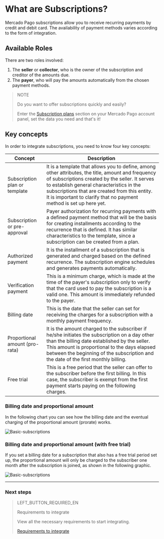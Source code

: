 # What are Subscriptions?

Mercado Pago subscriptions allow you to receive recurring payments by credit and debit card. The availability of payment methods varies according to the form of integration.

## Available Roles

There are two roles involved: 
1. The __seller__ or __collector__,  who is the owner of the subscription and creditor of the amounts due.
1. The __payer__, who will pay the amounts automatically from the chosen payment methods.

> NOTE
> 
> Do you want to offer subscriptions quickly and easily?
> 
> Enter the [Subscription plans](https://www.mercadopago[FAKER][URL][DOMAIN]/subscription-plans) section on your Mercado Pago account panel, set the data you need and that's it!


## Key concepts

In order to integrate subscriptions, you need to know four key concepts: 

| Concept | Description |
| --- |	--- |
| Subscription plan or template | It is a template that allows you to define, among other attributes, the title, amount and frequency of subscriptions created by the seller. It serves to establish general characteristics in the subscriptions that are created from this entity. It is important to clarify that no payment method is set up here yet. |
| Subscription or pre-approval | Payer authorization for recurring payments with a defined payment method that will be the basis for creating installments according to the recurrence that is defined. It has similar characteristics to the template, since a subscription can be created from a plan. |
| Authorized payment | It is the installment of a subscription that is generated and charged based on the defined recurrence. The subscription engine schedules and generates payments automatically. |
| Verification payment | This is a minimum charge, which is made at the time of the payer's subscription only to verify that the card used to pay the subscription is a valid one. This amount is immediately refunded to the payer. |
| Billing date | This is the date that the seller can set for receiving the charges for a subscription with a monthly payment frequency. |
| Proportional amount (pro-rata) | It is the amount charged to the subscriber if he/she initiates the subscription on a day other than the billing date established by the seller. This amount is proportional to the days elapsed between the beginning of the subscription and the date of the first monthly billing. |
| Free trial | This is a free period that the seller can offer to the subscriber before the first billing. In this case, the subscriber is exempt from the first payment starts paying on the following charges. |

### Billing date and proportional amount

In the following chart you can see how the billing date and the eventual charging of the proportional amount (prorate) works.

![Basic-subscriptions](/images/subscriptions/linea-cobro-EN.png)

### Billing date and proportional amount (with free trial)

If you set a billing date for a subscription that also has a free trial period set up, the proportional amount will only be charged to the subscriber one month after the subscription is joined, as shown in the following graphic.

![Basic-subscriptions](/images/subscriptions/linea-cobro-trial-EN.png)

------------
### Next steps
> LEFT_BUTTON_REQUIRED_EN
>
> Requirements to integrate
>
> View all the necessary requirements to start integrating.
>
> [Requirements to integrate](https://www.mercadopago[FAKER][URL][DOMAIN]/developers/en/guides/online-payments/subscriptions/previous-requirements)
